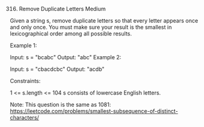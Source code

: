 316. Remove Duplicate Letters
Medium

Given a string s, remove duplicate letters so that every letter appears once and only once. You must make sure your result is 
the smallest in lexicographical order
 among all possible results.

 

Example 1:

Input: s = "bcabc"
Output: "abc"
Example 2:

Input: s = "cbacdcbc"
Output: "acdb"
 

Constraints:

1 <= s.length <= 104
s consists of lowercase English letters.
 

Note: This question is the same as 1081: https://leetcode.com/problems/smallest-subsequence-of-distinct-characters/